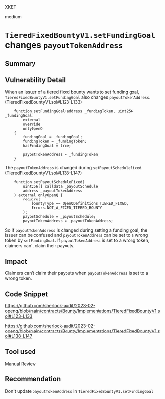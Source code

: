 XKET

medium

# `TieredFixedBountyV1.setFundingGoal` changes `payoutTokenAddress`



## Summary


## Vulnerability Detail

When an issuer of a tiered fixed bounty wants to set funding goal, `TieredFixedBountyV1.setFundingGoal` also changes `payoutTokenAddress`. (TieredFixedBountyV1.sol#L123-L133)

```solidity
    function setFundingGoal(address _fundingToken, uint256 _fundingGoal)
        external
        override
        onlyOpenQ
    {
        fundingGoal = _fundingGoal;
        fundingToken = _fundingToken;
        hasFundingGoal = true;

        payoutTokenAddress = _fundingToken;
    }
``` 
The `payoutTokenAddress` is changed during `setPayoutScheduleFixed`. (TieredFixedBountyV1.sol#L138-L147)
```solidity
    function setPayoutScheduleFixed(
        uint256[] calldata _payoutSchedule,
        address _payoutTokenAddress
    ) external onlyOpenQ {
        require(
            bountyType == OpenQDefinitions.TIERED_FIXED,
            Errors.NOT_A_FIXED_TIERED_BOUNTY
        );
        payoutSchedule = _payoutSchedule;
        payoutTokenAddress = _payoutTokenAddress;
```
So if `payoutTokenAddress` is changed during setting a funding goal, the issuer can be confused and `payoutTokenAddress` can be set to a wrong token by `setFundingGoal`. 
If `payoutTokenAddress` is set to a wrong token, claimers can't claim their payouts.

## Impact
Claimers can't claim their payouts when `payoutTokenAddress` is set to a wrong token.

## Code Snippet
https://github.com/sherlock-audit/2023-02-openq/blob/main/contracts/Bounty/Implementations/TieredFixedBountyV1.sol#L123-L133

https://github.com/sherlock-audit/2023-02-openq/blob/main/contracts/Bounty/Implementations/TieredFixedBountyV1.sol#L138-L147


## Tool used
Manual Review

## Recommendation
Don't update `payoutTokenAddress` in `TieredFixedBountyV1.setFundingGoal`


